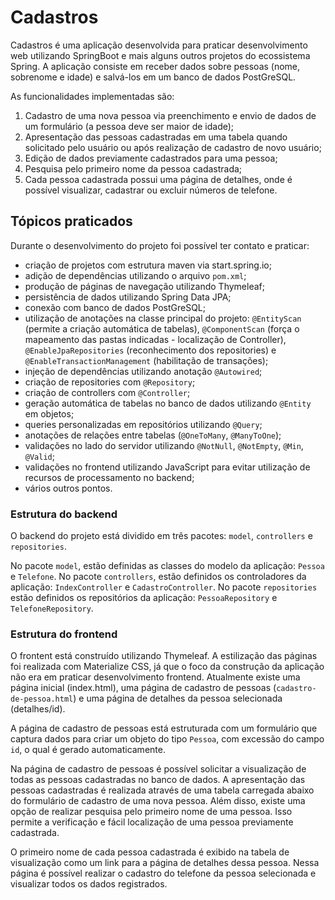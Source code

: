 # Cadastros

Cadastros é uma aplicação desenvolvida para praticar desenvolvimento web utilizando SpringBoot e mais alguns outros projetos do ecossistema Spring. A aplicação consiste em receber dados sobre pessoas (nome, sobrenome e idade) e salvá-los em um banco de dados PostGreSQL.

As funcionalidades implementadas são: 
1. Cadastro de uma nova pessoa via preenchimento e envio de dados de um formulário (a pessoa deve ser maior de idade);
2. Apresentação das pessoas cadastradas em uma tabela quando solicitado pelo usuário ou após realização de cadastro de novo usuário;
3. Edição de dados previamente cadastrados para uma pessoa;
4. Pesquisa pelo primeiro nome da pessoa cadastrada;
5. Cada pessoa cadastrada possui uma página de detalhes, onde é possível visualizar, cadastrar ou excluir números de telefone.

## Tópicos praticados

Durante o desenvolvimento do projeto foi possível ter contato e praticar:

- criação de projetos com estrutura maven via start.spring.io;
- adição de dependências utilizando o arquivo `pom.xml`;
- produção de páginas de navegação utilizando Thymeleaf;
- persistência de dados utilizando Spring Data JPA;
- conexão com banco de dados PostGreSQL;
- utilização de anotações na classe principal do projeto: `@EntityScan` (permite a criação automática de tabelas), 
`@ComponentScan` (força o mapeamento das pastas indicadas - localização de Controller),
`@EnableJpaRepositories` (reconhecimento dos repositories) e `@EnableTransactionManagement` (habilitação de transações);
- injeção de dependências utilizando anotação `@Autowired`;
- criação de repositories com `@Repository`;
- criação de controllers com `@Controller`;
- geração automática de tabelas no banco de dados utilizando `@Entity` em objetos;
- queries personalizadas em repositórios utilizando `@Query`;
- anotações de relações entre tabelas (`@OneToMany`, `@ManyToOne`);
- validações no lado do servidor utilizando `@NotNull`, `@NotEmpty`, `@Min`, `@Valid`;
- validações no frontend utilizando JavaScript para evitar utilização de recursos de processamento no backend;
- vários outros pontos.

### Estrutura do backend

O backend do projeto está dividido em três pacotes: `model`, `controllers` e `repositories`.

No pacote `model`, estão definidas as classes do modelo da aplicação: `Pessoa` e `Telefone`.
No pacote `controllers`, estão definidos os controladores da aplicação: `IndexController` e `CadastroController`.
No pacote `repositories` estão definidos os repositórios da aplicação: `PessoaRepository` e `TelefoneRepository`.

### Estrutura do frontend

O frontent está construído utilizando Thymeleaf. A estilização das páginas foi realizada com Materialize CSS, já que o foco da construção da aplicação não era em praticar desenvolvimento frontend. Atualmente existe uma página inicial (index.html), uma página de cadastro de pessoas (`cadastro-de-pessoa.html`) e uma página de detalhes da pessoa selecionada (detalhes/id). 

A página de cadastro de pessoas está estruturada com um formulário que captura dados para criar um objeto do tipo `Pessoa`, com excessão do campo `id`, o qual é gerado automaticamente.

Na página de cadastro de pessoas é possível solicitar a visualização de todas as pessoas cadastradas no banco de dados. A apresentação das pessoas cadastradas é realizada através de uma tabela carregada abaixo do formulário de cadastro de uma nova pessoa. Além disso, existe uma opção de realizar pesquisa pelo primeiro nome de uma pessoa. Isso permite a verificação e fácil localização de uma pessoa previamente cadastrada.

O primeiro nome de cada pessoa cadastrada é exibido na tabela de visualização como um link para a página de detalhes dessa pessoa. Nessa página é possível realizar o cadastro do telefone da pessoa selecionada e visualizar todos os dados registrados.